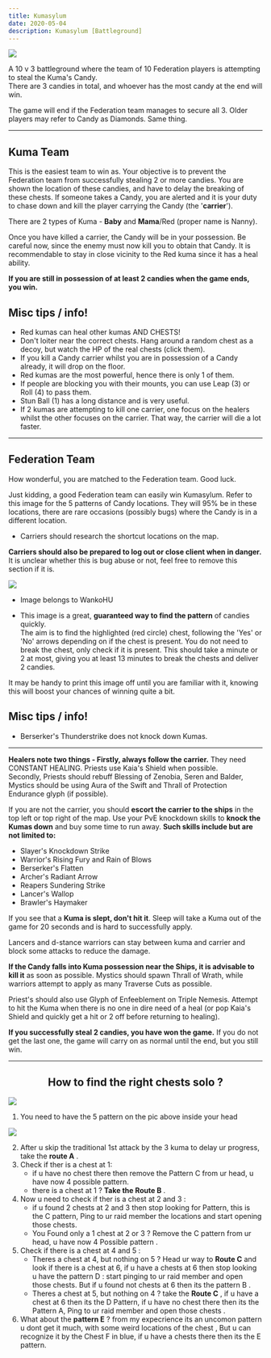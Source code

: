 ```yaml
---
title: Kumasylum
date: 2020-05-04 
description: Kumasylum [Battleground]         
---
```


![](https://i.imgur.com/NTf1N2I.png)

A 10 v 3 battleground where the team of 10 Federation players is attempting to steal the Kuma's Candy. <br>
There are 3 candies in total, and whoever has the most candy at the end will win. 

The game will end if the Federation team manages to secure all 3. Older players may refer to Candy as Diamonds. Same thing.

<hr/>

## Kuma Team

This is the easiest team to win as. Your objective is to prevent the Federation team from successfully stealing 2 or more candies. You are shown the location of these candies, and have to delay the breaking of these chests. If someone takes a Candy, you are alerted and it is your duty to chase down and kill the player carrying the Candy (the '**carrier**').

There are 2 types of Kuma - **Baby** and **Mama**/Red (proper name is Nanny).

Once you have killed a carrier, the Candy will be in your possession. Be careful now, since the enemy must now kill you to obtain that Candy. It is recommendable to stay in close vicinity to the Red kuma since it has a heal ability.

**If you are still in possession of at least 2 candies when the game ends, you win.**

## Misc tips / info!

- Red kumas can heal other kumas AND CHESTS!
- Don't loiter near the correct chests. Hang around a random chest as a decoy, but watch the HP of the real chests (click them).
- If you kill a Candy carrier whilst you are in possession of a Candy already, it will drop on the floor.
- Red kumas are the most powerful, hence there is only 1 of them.
- If people are blocking you with their mounts, you can use Leap (3) or Roll (4) to pass them.
- Stun Ball (1) has a long distance and is very useful.
- If 2 kumas are attempting to kill one carrier, one focus on the healers whilst the other focuses on the carrier. That way, the carrier will die a lot faster.

<hr/>

## Federation Team

How wonderful, you are matched to the Federation team. Good luck.

Just kidding, a good Federation team can easily win Kumasylum. Refer to this image for the 5 patterns of Candy locations. They will 95% be in these locations, there are rare occasions (possibly bugs) where the Candy is in a different location.

- Carriers should research the shortcut locations on the map.

**Carriers should also be prepared to log out or close client when in danger.** It is unclear whether this is bug abuse or not, feel free to remove this section if it is.

![](https://i.imgur.com/5BAwzwg.png)

- Image belongs to WankoHU

- This image is a great, **guaranteed way to find the pattern** of candies quickly. <br>
The aim is to find the highlighted (red circle) chest, following the 'Yes' or 'No' arrows depending on if the chest is present. You do not need to break the chest, only check if it is present. This should take a minute or 2 at most, giving you at least 13 minutes to break the chests and deliver 2 candies. 

It may be handy to print this image off until you are familiar with it, knowing this will boost your chances of winning quite a bit.

## Misc tips / info!

- Berserker's Thunderstrike does not knock down Kumas.

<hr/>

**Healers note two things - Firstly, always follow the carrier.** They need CONSTANT HEALING. Priests use Kaia's Shield when possible.<br>
Secondly, Priests should rebuff Blessing of Zenobia, Seren and Balder, Mystics should be using Aura of the Swift and Thrall of Protection Endurance glyph (if possible).

If you are not the carrier, you should **escort the carrier to the ships** in the top left or top right of the map. Use your PvE knockdown skills to **knock the Kumas down** and buy some time to run away. **Such skills include but are not limited to:**

- Slayer's Knockdown Strike
- Warrior's Rising Fury and Rain of Blows
- Berserker's Flatten
- Archer's Radiant Arrow
- Reapers Sundering Strike
- Lancer's Wallop
- Brawler's Haymaker


If you see that a **Kuma is slept, don't hit it**. Sleep will take a Kuma out of the game for 20 seconds and is hard to successfully apply.

Lancers and d-stance warriors can stay between kuma and carrier and block some attacks to reduce the damage.

**If the Candy falls into Kuma possession near the Ships, it is advisable to kill it** as soon as possible. Mystics should spawn Thrall of Wrath, while warriors attempt to apply as many Traverse Cuts as possible.

Priest's should also use Glyph of Enfeeblement on Triple Nemesis. Attempt to hit the Kuma when there is no one in dire need of a heal (or pop Kaia's Shield and quickly get a hit or 2 off before returning to healing).

**If you successfully steal 2 candies, you have won the game.** If you do not get the last one, the game will carry on as normal until the end, but you still win.

<hr/>

<center>

## How to find the right chests solo ?

</center>

![](https://i.imgur.com/MDAGpmu.jpg)

1. You need to have the 5 pattern on the pic above inside your head 

![](https://i.imgur.com/IdxiOeA.png)

2.  After u skip the traditional 1st attack by the 3 kuma to delay ur progress, take the **route A** .
3. Check if ther is a chest at 1:
   - if u have no chest there then remove the Pattern C from ur head, u have now 4 possible pattern.
   - there is a chest at 1 ? **Take the Route B** .
4. Now u need to check if ther is a chest at 2 and 3 :
   - if u found 2 chests at 2 and 3 then stop looking for Pattern, this is the C pattern, Ping to ur raid member the locations and start opening those chests.
   - You Found only a 1 chest at 2 or 3 ? Remove the C pattern from ur head, u have now 4 Possible pattern .
5.  Check if there is a chest at 4 and 5 :
    - Theres a chest at 4, but nothing on 5 ? Head ur way to **Route C** and look if there is a chest at 6, if u have a chests at 6 then stop looking u have the pattern D : start pinging to ur raid member and open those chests. But if u found not chests at 6 then its the pattern B .
    - Theres a chest at 5, but nothing on 4 ? take the **Route C** , if u have a chest at 6 then its the D Pattern, if u have no chest there then its the Pattern A, Ping to ur raid member and open those chests .
6. What about the **pattern E** ? from my expecrience its an uncomon pattern u dont get it much, with some weird locations of the chest , But u can recognize it by the Chest F in blue, if u have a chests there then its the E pattern.

